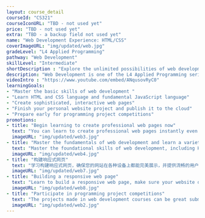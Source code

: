 ```yaml
---
layout: course_detail
courseId: "CS321"
courseIconURL: "TBD - not used yet"
price: "TBD - not used yet"
extra: "TBD - a backup field not used yet"
name: "Web Development Experience: HTML/CSS"
coverImageURL: "img/updated/web.jpg"
gradeLevel: "L4 Applied Programming"
pathway: "Web Development"
skillLevel: "Intermediate"
shortDescription : "Explore the unlimited possibilities of web development, learn to create personal websites and web applications, and publish your ideas on the cloud!"
description: "Web Development is one of the L4 Applied Programming series courses. The main purpose of this course is to help students learn the fundamentals of web application development, including web HTML and CSS language, and fundamental JavaScript language. The ultimate goal is for students to be able to independently make their own personal websites, as well as their own preliminary web applications, and publish them in the cloud."
videoIntro : "https://www.youtube.com/embed/ANqusovRyC0"
learningGoals:
- "Master the basic skills of web development "
- "Learn HTML and CSS language and fundamental JavaScript language"
- "Create sophisticated, interactive web pages"
- "Finish your personal website project and publish it to the cloud"
- "Prepare early for programming project competitions"
promotions:
- title: "Begin learning to create professional web pages now"
  text: "You can learn to create professional web pages instantly even without any programming foundation."
  imageURL: "img/updated/web3.jpg"
- title: "Master the fundamentals of web development and learn a variety of development languages"
  text: "Master the foundational skills of web development, including HTML, CSS, and JavaScript, in order to create sophisticated, interactive web experiences."
  imageURL: "img/updated/web4.jpg"
- title: "构建响应式网页"
  text: "学习构建响应式网页，确保您的网站在各种设备上都能完美展示，并提供流畅的用户体验。"
  imageURL: "img/updated/web7.jpg"
- title: "Building a responsive web page"
  text: "Learn to build a responsive web page, make sure your website displays perfectly on different devices and provides a smooth user experience."
  imageURL: "img/updated/web8.jpg"
- title: "Participate in programming project competitions"
  text: "The projects made in web development courses can be great submissions for programming project competitions. Use all of your creativity, get involved in solving life's problems, do experiments, publish the projects, and build a foundation for college applications."
  imageURL: "img/updated/web2.jpg"
---
```

